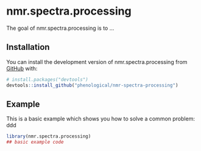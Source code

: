 
# nmr.spectra.processing

<!-- badges: start -->
<!-- badges: end -->

The goal of nmr.spectra.processing is to ...

## Installation

You can install the development version of nmr.spectra.processing from [GitHub](https://github.com/) with:

``` r
# install.packages("devtools")
devtools::install_github("phenological/nmr-spectra-processing")
```

## Example

This is a basic example which shows you how to solve a common problem: ddd

``` r
library(nmr.spectra.processing)
## basic example code
```

